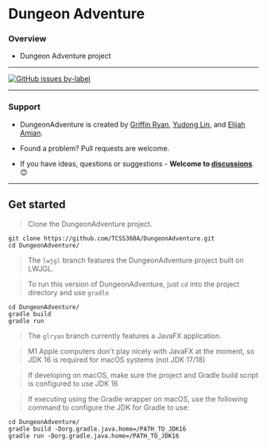 # Dungeon Adventure

### Overview

- Dungeon Adventure project

----

[![GitHub issues by-label](https://img.shields.io/github/issues/TCSS360A/DungeonAdventure)](https://github.com/TCSS360A/DungeonAdventure/issues)

___
### Support
- DungeonAdventure is created by [Griffin Ryan][griffinryan-github], [Yudong Lin][yudonglin-github], and [Elijah Amian][elijahamian-github].

- Found a problem? Pull requests are welcome.

- If you have ideas, questions or suggestions - **Welcome to [discussions](https://github.com/TCSS360A/DungeonAdventure/discussions)**. 😊
___


## Get started

> Clone the DungeonAdventure project.

    git clone https://github.com/TCSS360A/DungeonAdventure.git
    cd DungeonAdventure/

> The `lwjgl` branch features the DungeonAdventure project built on LWJGL.

> To run this version of DungeonAdventure, just `cd` into the project directory and use `gradle`

    cd DungeonAdventure/
    gradle build
    gradle run

> The `glryan` branch currently features a JavaFX application.

> M1 Apple computers don't play nicely with JavaFX at the moment, so JDK 16 is required for macOS systems (not JDK 17/18)

> If developing on macOS, make sure the project and Gradle build script is configured to use JDK 16

> If executing using the Gradle wrapper on macOS, use the following command to configure the JDK for Gradle to use:

    cd DungeonAdventure/
    gradle build -Dorg.gradle.java.home=/PATH_TO_JDK16
    gradle run -Dorg.gradle.java.home=/PATH_TO_JDK16

[griffinryan-github]: https://github.com/griffinryan/
[yudonglin-github]: https://github.com/yudonglin
[elijahamian-github]: https://github.com/Elijah1368
